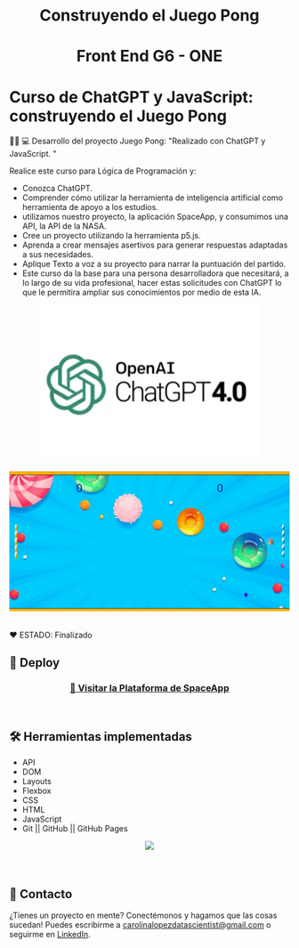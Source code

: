 <h1 align="center"> Construyendo el Juego Pong </h1>

<h1 align="center"> Front End G6 - ONE </h1>
 
# Curso de ChatGPT y JavaScript: construyendo el Juego Pong
 

👩‍💻 💻 Desarrollo del proyecto  Juego Pong: "Realizado con ChatGPT y JavaScript. "   

Realice este curso para Lógica de Programación y: 
* Conozca ChatGPT.
* Comprender cómo utilizar la herramienta de inteligencia artificial como herramienta de apoyo a los estudios.
* utilizamos nuestro proyecto, la aplicación SpaceApp, y consumimos una API, la API de la NASA.
* Cree un proyecto utilizando la herramienta p5.js. 
* Aprenda a crear mensajes asertivos para generar respuestas adaptadas a sus necesidades.
* Aplique Texto a voz a su proyecto para narrar la puntuación del partido.
* Este curso da la base para una persona desarrolladora que necesitará, a lo largo de su vida profesional, hacer estas solicitudes con ChatGPT lo que le permitira ampliar sus conocimientos por medio de esta IA.


<p align="center" >
     <img width="400" heigth="200" src="ChatGPT1.png">
     
</p>


<p align="center" >
     <img width="600" heigth="400" src="portada.png">   
</p>

<br />
  ❤️ ESTADO: Finalizado
<br />

## 🔎 Deploy
<div align="center">
  <h3>
    <a href="https://bety2022.github.io/SpaceApp/" >
      🔗 Visitar la Plataforma de SpaceApp
    </a>
</div>
<br />

## 🛠️ Herramientas implementadas 
  - API
  - DOM
  - Layouts
  - Flexbox
  - CSS
  - HTML
  - JavaScript
  - Git || GitHub || GitHub Pages


<div align="center">
    <a href="https://skillicons.dev">
      <img src="https://skillicons.dev/icons?i=flexbox,layouts,css,html,js,git,github,figma,api" />
    </a>
</div>
<br />

<br />

## 📧 Contacto
¿Tienes un proyecto en mente? Conectémonos y hagamos que las cosas sucedan! Puedes escribirme a carolinalopezdatascientist@gmail.com o seguirme en [LinkedIn](https://www.linkedin.com/in/carolina-lopez-430208106/).
<br /><br />
